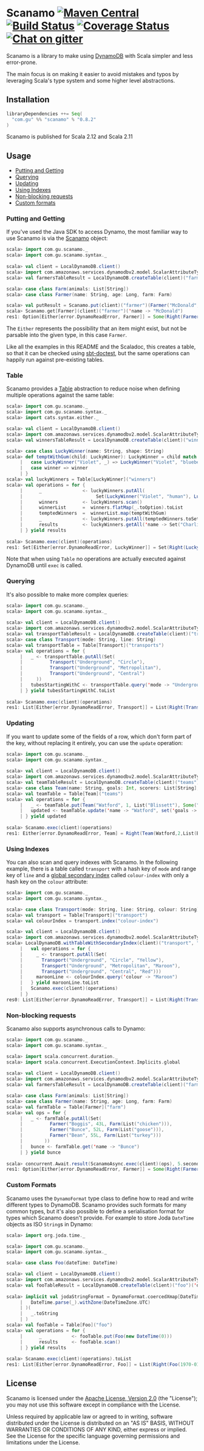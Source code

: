 Scanamo [![Maven Central](https://maven-badges.herokuapp.com/maven-central/com.gu/scanamo_2.11/badge.svg)](https://maven-badges.herokuapp.com/maven-central/com.gu/scanamo_2.12) [![Build Status](https://travis-ci.org/guardian/scanamo.svg?branch=master)](https://travis-ci.org/guardian/scanamo) [![Coverage Status](https://coveralls.io/repos/github/guardian/scanamo/badge.svg?branch=master)](https://coveralls.io/github/guardian/scanamo?branch=master) [![Chat on gitter](https://badges.gitter.im/guardian/scanamo.svg)](https://gitter.im/guardian/scanamo)
=======

Scanamo is a library to make using [DynamoDB](https://aws.amazon.com/documentation/dynamodb/) with Scala 
simpler and less error-prone.

The main focus is on making it easier to avoid mistakes and typos by leveraging Scala's type system and some
higher level abstractions.

Installation
------------

```scala
libraryDependencies ++= Seq(
  "com.gu" %% "scanamo" % "0.8.2"
)
```

Scanamo is published for Scala 2.12 and Scala 2.11

Usage
-----

 - [Putting and Getting](#putting-and-getting)
 - [Querying](#querying)
 - [Updating](#updating)
 - [Using Indexes](#using-indexes)
 - [Non-blocking requests](#non-blocking-requests)
 - [Custom formats](#custom-formats)

### Putting and Getting

If you've used the Java SDK to access Dynamo, the most familiar way to use Scanamo 
is via the [Scanamo](http://guardian.github.io/scanamo/latest/api/#com.gu.scanamo.Scanamo$)
object:

```scala
scala> import com.gu.scanamo._
scala> import com.gu.scanamo.syntax._
 
scala> val client = LocalDynamoDB.client()
scala> import com.amazonaws.services.dynamodbv2.model.ScalarAttributeType._
scala> val farmersTableResult = LocalDynamoDB.createTable(client)("farmer")('name -> S)

scala> case class Farm(animals: List[String])
scala> case class Farmer(name: String, age: Long, farm: Farm)

scala> val putResult = Scanamo.put(client)("farmer")(Farmer("McDonald", 156L, Farm(List("sheep", "cow"))))
scala> Scanamo.get[Farmer](client)("farmer")('name -> "McDonald")
res1: Option[Either[error.DynamoReadError, Farmer]] = Some(Right(Farmer(McDonald,156,Farm(List(sheep, cow)))))
```

The `Either` represents the possibility that an item might exist, but not be parsable into the given
type, in this case `Farmer`.

Like all the examples in this README and the Scaladoc, this creates a table, so that it 
can be checked using [sbt-doctest](https://github.com/tkawachi/sbt-doctest), but the same 
operations can happily run against pre-existing tables.

### Table

Scanamo provides a [Table](http://guardian.github.io/scanamo/latest/api/#com.gu.scanamo.Table) 
abstraction to reduce noise when defining multiple operations against the same table:

```scala
scala> import com.gu.scanamo._
scala> import com.gu.scanamo.syntax._
scala> import cats.syntax.either._

scala> val client = LocalDynamoDB.client()
scala> import com.amazonaws.services.dynamodbv2.model.ScalarAttributeType._
scala> val winnersTableResult = LocalDynamoDB.createTable(client)("winners")('name -> S)

scala> case class LuckyWinner(name: String, shape: String)
scala> def temptWithGum(child: LuckyWinner): LuckyWinner = child match {
     |   case LuckyWinner("Violet", _) => LuckyWinner("Violet", "blueberry")
     |   case winner => winner
     | }
scala> val luckyWinners = Table[LuckyWinner]("winners")
scala> val operations = for {
     |      _               <- luckyWinners.putAll(
     |                           Set(LuckyWinner("Violet", "human"), LuckyWinner("Augustus", "human"), LuckyWinner("Charlie", "human")))
     |      winners         <- luckyWinners.scan()
     |      winnerList      =  winners.flatMap(_.toOption).toList
     |      temptedWinners  =  winnerList.map(temptWithGum)
     |      _               <- luckyWinners.putAll(temptedWinners.toSet)
     |      results         <- luckyWinners.getAll('name -> Set("Charlie", "Violet"))
     | } yield results
     
scala> Scanamo.exec(client)(operations)
res1: Set[Either[error.DynamoReadError, LuckyWinner]] = Set(Right(LuckyWinner(Charlie,human)), Right(LuckyWinner(Violet,blueberry)))
```

Note that when using `Table` no operations are actually executed against DynamoDB until `exec` is called. 

### Querying

It's also possible to make more complex queries:

```scala
scala> import com.gu.scanamo._
scala> import com.gu.scanamo.syntax._
 
scala> val client = LocalDynamoDB.client()
scala> import com.amazonaws.services.dynamodbv2.model.ScalarAttributeType._
scala> val transportTableResult = LocalDynamoDB.createTable(client)("transports")('mode -> S, 'line -> S)
scala> case class Transport(mode: String, line: String)
scala> val transportTable = Table[Transport]("transports")
scala> val operations = for {
     |   _ <- transportTable.putAll(Set(
     |          Transport("Underground", "Circle"),
     |          Transport("Underground", "Metropolitan"),
     |          Transport("Underground", "Central")
     |     ))
     |   tubesStartingWithC <- transportTable.query('mode -> "Underground" and ('line beginsWith "C"))
     | } yield tubesStartingWithC.toList
     
scala> Scanamo.exec(client)(operations)
res1: List[Either[error.DynamoReadError, Transport]] = List(Right(Transport(Underground,Central)), Right(Transport(Underground,Circle)))
```

### Updating

If you want to update some of the fields of a row, which don't form part of the key, 
 without replacing it entirely, you can use the `update` operation:
 
```scala
scala> import com.gu.scanamo._
scala> import com.gu.scanamo.syntax._
 
scala> val client = LocalDynamoDB.client()
scala> import com.amazonaws.services.dynamodbv2.model.ScalarAttributeType._
scala> val teamTableResult = LocalDynamoDB.createTable(client)("teams")('name -> S)
scala> case class Team(name: String, goals: Int, scorers: List[String], mascot: Option[String])
scala> val teamTable = Table[Team]("teams")
scala> val operations = for {
     |   _ <- teamTable.put(Team("Watford", 1, List("Blissett"), Some("Harry the Hornet")))
     |   updated <- teamTable.update('name -> "Watford", set('goals -> 2) and append('scorers -> "Barnes") and remove('mascot))
     | } yield updated
     
scala> Scanamo.exec(client)(operations)
res1: Either[error.DynamoReadError, Team] = Right(Team(Watford,2,List(Blissett, Barnes),None))
```

### Using Indexes

You can also scan and query indexes with Scanamo. In the following example, there is a
table called `transport` with a hash key of `mode` and range key of `line` and a 
[global secondary index](http://docs.aws.amazon.com/amazondynamodb/latest/developerguide/GSI.html) 
called `colour-index` with only a hash key on the `colour` attribute:

```scala
scala> import com.gu.scanamo._
scala> import com.gu.scanamo.syntax._

scala> case class Transport(mode: String, line: String, colour: String)
scala> val transport = Table[Transport]("transport")
scala> val colourIndex = transport.index("colour-index")

scala> val client = LocalDynamoDB.client()
scala> import com.amazonaws.services.dynamodbv2.model.ScalarAttributeType._
scala> LocalDynamoDB.withTableWithSecondaryIndex(client)("transport", "colour-index")('mode -> S, 'line -> S)('colour -> S) {
     |   val operations = for {
     |     _ <- transport.putAll(Set(
     |       Transport("Underground", "Circle", "Yellow"),
     |       Transport("Underground", "Metropolitan", "Maroon"),
     |       Transport("Underground", "Central", "Red")))
     |     maroonLine <- colourIndex.query('colour -> "Maroon")
     |   } yield maroonLine.toList
     |   Scanamo.exec(client)(operations)
     | }
res0: List[Either[error.DynamoReadError, Transport]] = List(Right(Transport(Underground,Metropolitan,Maroon)))
```

### Non-blocking requests
 
Scanamo also supports asynchronous calls to Dynamo:

```scala
scala> import com.gu.scanamo._
scala> import com.gu.scanamo.syntax._

scala> import scala.concurrent.duration._
scala> import scala.concurrent.ExecutionContext.Implicits.global
 
scala> val client = LocalDynamoDB.client()
scala> import com.amazonaws.services.dynamodbv2.model.ScalarAttributeType._
scala> val farmersTableResult = LocalDynamoDB.createTable(client)("farm")('name -> S)

scala> case class Farm(animals: List[String])
scala> case class Farmer(name: String, age: Long, farm: Farm)
scala> val farmTable = Table[Farmer]("farm")
scala> val ops = for {
     |   _ <- farmTable.putAll(Set(
     |          Farmer("Boggis", 43L, Farm(List("chicken"))), 
     |          Farmer("Bunce", 52L, Farm(List("goose"))), 
     |          Farmer("Bean", 55L, Farm(List("turkey")))
     |        ))
     |   bunce <- farmTable.get('name -> "Bunce")
     | } yield bunce
     
scala> concurrent.Await.result(ScanamoAsync.exec(client)(ops), 5.seconds)
res1: Option[Either[error.DynamoReadError, Farmer]] = Some(Right(Farmer(Bunce,52,Farm(List(goose)))))
```

### Custom Formats

Scanamo uses the `DynamoFormat` type class to define how to read and write 
different types to DynamoDB. Scanamo provides such formats for many common 
types, but it's also possible to define a serialisation format for types 
which Scanamo doesn't provide. For example to store Joda `DateTime` objects
as ISO `String`s in Dynamo:
  
```scala
scala> import org.joda.time._

scala> import com.gu.scanamo._
scala> import com.gu.scanamo.syntax._

scala> case class Foo(dateTime: DateTime)

scala> val client = LocalDynamoDB.client()
scala> import com.amazonaws.services.dynamodbv2.model.ScalarAttributeType._
scala> val fooTableResult = LocalDynamoDB.createTable(client)("foo")('dateTime -> S)
 
scala> implicit val jodaStringFormat = DynamoFormat.coercedXmap[DateTime, String, IllegalArgumentException](
     |   DateTime.parse(_).withZone(DateTimeZone.UTC)
     | )(
     |   _.toString
     | )
scala> val fooTable = Table[Foo]("foo")
scala> val operations = for {
     |      _           <- fooTable.put(Foo(new DateTime(0)))
     |      results     <- fooTable.scan()
     | } yield results
 
scala> Scanamo.exec(client)(operations).toList
res1: List[Either[error.DynamoReadError, Foo]] = List(Right(Foo(1970-01-01T00:00:00.000Z)))
```


License
-------

Scanamo is licensed under the [Apache License, Version 2.0](http://www.apache.org/licenses/LICENSE-2.0) (the "License"); 
you may not use this software except in compliance with the License.

Unless required by applicable law or agreed to in writing, software distributed under the License is distributed on an 
"AS IS" BASIS, WITHOUT WARRANTIES OR CONDITIONS OF ANY KIND, either express or implied. See the License for the specific 
language governing permissions and limitations under the License.
